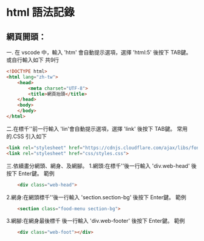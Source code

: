 # html 語法記錄
## 網頁開頭：
一. 在 vscode 中，輸入 'htm' 會自動提示選項，選擇 'html:5' 後按下 TAB鍵。  或自行輸入如下 共9行

```html 
<!DOCTYPE html>
<html lang="zh-tw">
    <head>
        <meta charset="UTF-8">
        <title>網頁抬頭</title>
    </head>
    <body>
    </body>
</html>
```

二.在標千'</head>'前一行輸入 'lin'會自動提示選項，選擇 'link' 後按下 TAB鍵。  常用的.CSS 引入如下

```html
<link rel="stylesheet" href="https://cdnjs.cloudflare.com/ajax/libs/font-awesome/6.4.0/css/all.min.css">
<link rel="stylesheet" href="css/styles.css">
```

三.依續畫分網頭、網身、及網腳。
1.網頭:在標千'<body>'後一行輸入 'div.web-head' 後按下 Enter鍵。  範例  

```html
    <div class="web-head">
```

2.網身:在網頭標千'</div>'後一行輸入 'section.section-bg' 後按下 Enter鍵。  範例
```html
    <section class="food-menu section-bg">
```

3.網腳:在網身最後標千 後一行輸入 'div.web-footer' 後按下 Enter鍵。  範例
```html
    <div class="web-foot"></div>
